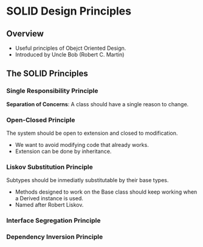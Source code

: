 # SOLID Design Principles

## Overview

- Useful principles of Obejct Oriented Design.
- Introduced by Uncle Bob (Robert C. Martin)

## The SOLID Principles

### Single Responsibility Principle

**Separation of Concerns**: A class should have a single reason to change. 

### Open-Closed Principle

The system should be open to extension and closed to modification.

- We want to avoid modifying code that already works.
- Extension can be done by inheritance.

### Liskov Substitution Principle

Subtypes should be inmediatly substitutable by their base types.
- Methods designed to work on the Base class should keep working
  when a Derived instance is used.
- Named after Robert Liskov.

### Interface Segregation Principle



### Dependency Inversion Principle


